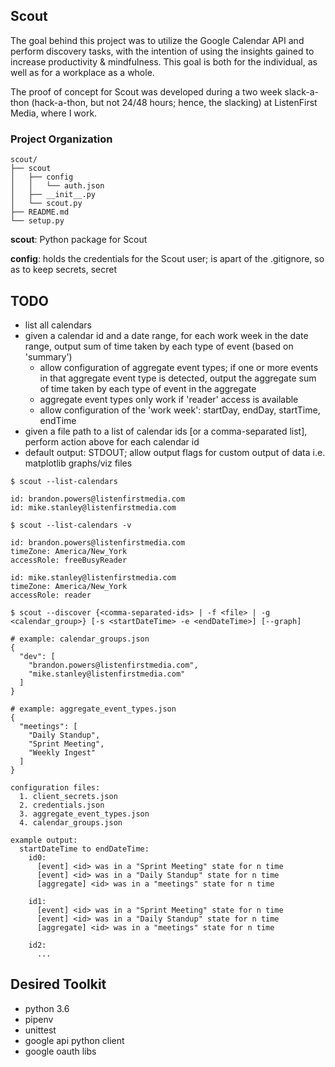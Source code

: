 ## Scout

The goal behind this project was to utilize the Google Calendar API and perform discovery tasks, with the intention of using the insights gained to increase productivity & mindfulness. This goal is both for the individual, as well as for a workplace as a whole.

The proof of concept for Scout was developed during a two week slack-a-thon (hack-a-thon, but not 24/48 hours; hence, the slacking) at ListenFirst Media, where I work.

### Project Organization

```
scout/
├── scout
│   ├── config
│   │   └── auth.json
│   ├── __init__.py
│   └── scout.py
├── README.md
└── setup.py
```

**scout**: Python package for Scout

**config**: holds the credentials for the Scout user; is apart of the .gitignore, so as to keep secrets, secret

## TODO

- list all calendars
- given a calendar id and a date range, for each work week in the date range, output sum of time taken by each type of event (based on 'summary')
  * allow configuration of aggregate event types; if one or more events in that aggregate event type is detected, output the aggregate sum of time taken by each type of event in the aggregate
  * aggregate event types only work if 'reader' access is available
  * allow configuration of the 'work week': startDay, endDay, startTime, endTime
- given a file path to a list of calendar ids [or a comma-separated list], perform action above for each calendar id
- default output: STDOUT; allow output flags for custom output of data i.e. matplotlib graphs/viz files

```
$ scout --list-calendars

id: brandon.powers@listenfirstmedia.com
id: mike.stanley@listenfirstmedia.com

$ scout --list-calendars -v

id: brandon.powers@listenfirstmedia.com
timeZone: America/New_York
accessRole: freeBusyReader

id: mike.stanley@listenfirstmedia.com
timeZone: America/New_York
accessRole: reader

$ scout --discover {<comma-separated-ids> | -f <file> | -g <calendar_group>} [-s <startDateTime> -e <endDateTime>] [--graph]

# example: calendar_groups.json
{
  "dev": [
    "brandon.powers@listenfirstmedia.com",
    "mike.stanley@listenfirstmedia.com"
  ]
}

# example: aggregate_event_types.json
{
  "meetings": [
    "Daily Standup",
    "Sprint Meeting",
    "Weekly Ingest"
  ]
}

configuration files:
  1. client_secrets.json
  2. credentials.json
  3. aggregate_event_types.json
  4. calendar_groups.json

example output:
  startDateTime to endDateTime:
    id0:
      [event] <id> was in a "Sprint Meeting" state for n time
      [event] <id> was in a "Daily Standup" state for n time
      [aggregate] <id> was in a "meetings" state for n time

    id1:
      [event] <id> was in a "Sprint Meeting" state for n time
      [event] <id> was in a "Daily Standup" state for n time
      [aggregate] <id> was in a "meetings" state for n time

    id2:
      ...
```

## Desired Toolkit

- python 3.6
- pipenv
- unittest
- google api python client
- google oauth libs
